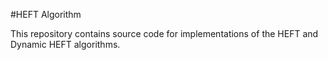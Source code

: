 #HEFT Algorithm

This repository contains source code for implementations of the HEFT and
Dynamic HEFT algorithms.
